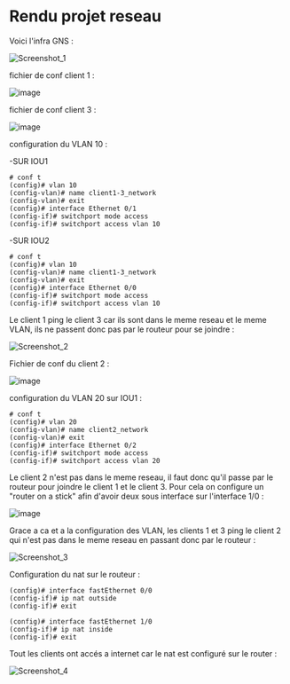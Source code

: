 # Rendu projet reseau

Voici l'infra GNS :

![Screenshot_1](https://user-images.githubusercontent.com/34342829/57858497-77aa8b80-77f1-11e9-80d8-076469d5bcad.png)



fichier de conf client 1 :

![image](https://user-images.githubusercontent.com/34342829/58159461-db630780-7c7c-11e9-9fd8-3ddcc6d33db2.png)

fichier de conf client 3 :

![image](https://user-images.githubusercontent.com/34342829/58159571-17966800-7c7d-11e9-9bc5-e71734333107.png)

configuration du VLAN 10 :

-SUR IOU1
``````
# conf t
(config)# vlan 10
(config-vlan)# name client1-3_network
(config-vlan)# exit
(config)# interface Ethernet 0/1
(config-if)# switchport mode access
(config-if)# switchport access vlan 10
``````
-SUR IOU2
``````
# conf t
(config)# vlan 10
(config-vlan)# name client1-3_network
(config-vlan)# exit
(config)# interface Ethernet 0/0
(config-if)# switchport mode access
(config-if)# switchport access vlan 10
``````

Le client 1 ping le client 3 car ils sont dans le meme reseau et le meme VLAN, ils ne passent donc pas par le routeur pour se joindre : 

![Screenshot_2](https://user-images.githubusercontent.com/34342829/57858624-af193800-77f1-11e9-81cf-4843e014e4ef.png)

Fichier de conf du client 2 :

![image](https://user-images.githubusercontent.com/34342829/58159961-cfc41080-7c7d-11e9-8f15-79db8b01b747.png)


configuration du VLAN 20 sur IOU1 :

``````
# conf t
(config)# vlan 20
(config-vlan)# name client2_network
(config-vlan)# exit
(config)# interface Ethernet 0/2
(config-if)# switchport mode access
(config-if)# switchport access vlan 20
``````

Le client 2 n'est pas dans le meme reseau, il faut donc qu'il passe par le routeur pour joindre le client 1 et le client 3.  Pour cela on configure un "router on a stick" afin d'avoir deux sous interface sur l'interface 1/0 :

![image](https://user-images.githubusercontent.com/34342829/58160383-a0fa6a00-7c7e-11e9-9d08-0f8694067062.png)


Grace a ca et a la configuration des VLAN, les clients 1 et 3 ping le client 2 qui n'est pas dans le meme reseau en passant donc par le routeur :

![Screenshot_3](https://user-images.githubusercontent.com/34342829/57858862-1afba080-77f2-11e9-9090-c85236082d77.png)


Configuration du nat sur le routeur :

``````
(config)# interface fastEthernet 0/0
(config-if)# ip nat outside
(config-if)# exit

(config)# interface fastEthernet 1/0
(config-if)# ip nat inside
(config-if)# exit
``````

Tout les clients ont accés a internet car le nat est configuré sur le router :

![Screenshot_4](https://user-images.githubusercontent.com/34342829/57858964-5302e380-77f2-11e9-8d25-20c03fa261cf.png)




